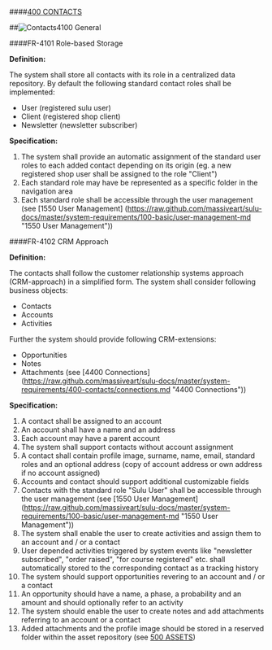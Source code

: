 ####[400 CONTACTS](https://github.com/massiveart/sulu-docs/tree/master/system-requirements/400-contacts "400 CONTACTS")

##![Contacts](https://raw.github.com/massiveart/sulu-docs/master/system-requirements/images/contacts.png)4100 General

####FR-4101 Role-based Storage

**Definition:**

The system shall store all contacts with its role in a centralized data repository. By default the following standard contact roles shall be implemented:

* User (registered sulu user)
* Client (registered shop client)
* Newsletter (newsletter subscriber)

**Specification:**

1. The system shall provide an automatic assignment of the standard user roles to each added contact depending on its origin (eg. a new registered shop user shall be assigned to the role "Client")
2. Each standard role may have be represented as a specific folder in the navigation area
3. Each standard role shall be accessible through the user management (see [1550 User Management] (https://raw.github.com/massiveart/sulu-docs/master/system-requirements/100-basic/user-management-md "1550 User Management"))


####FR-4102 CRM Approach

**Definition:**

The contacts shall follow the customer relationship systems approach (CRM-approach) in a simplified form. The system shall consider following business objects:

* Contacts
* Accounts
* Activities

Further the system should provide following CRM-extensions:

* Opportunities
* Notes
* Attachments (see [4400 Connections] (https://raw.github.com/massiveart/sulu-docs/master/system-requirements/400-contacts/connections.md "4400 Connections"))

**Specification:**

1. A contact shall be assigned to an account
1. An account shall have a name and an address
1. Each account may have a parent account
1. The system shall support contacts without account assignment
1. A contact shall contain profile image, surname, name, email, standard roles and an optional address (copy of account address or own address if no account assigned)
1. Accounts and contact should support additional customizable fields
1. Contacts with the standard role "Sulu User" shall be accessible through the user management (see [1550 User Management] (https://raw.github.com/massiveart/sulu-docs/master/system-requirements/100-basic/user-management-md "1550 User Management"))
1. The system shall enable the user to create activities and assign them to an account and / or a contact
1. User depended activities triggered by system events like "newsletter subscribed", "order raised", "for course registered" etc. shall automatically stored to the corresponding contact as a tracking history
1. The system should support opportunities revering to an account and / or a contact 
1. An opportunity should have a name, a phase, a probability and an amount and should optionally refer to an activity
1. The system should enable the user to create notes and add attachments referring to an account or a contact
1. Added attachments and the profile image should be stored in a reserved folder within the asset repository (see [500 ASSETS](https://raw.github.com/massiveart/sulu-docs/master/system-requirements/500-assets/ "500 ASSETS"))
